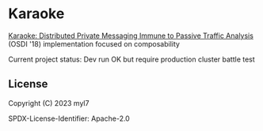 # Karaoke

[Karaoke: Distributed Private Messaging Immune to Passive Traffic Analysis](https://www.usenix.org/conference/osdi18/presentation/lazar) (OSDI '18) implementation focused on composability

Current project status: Dev run OK but require production cluster battle test

## License

Copyright (C) 2023 myl7

SPDX-License-Identifier: Apache-2.0
